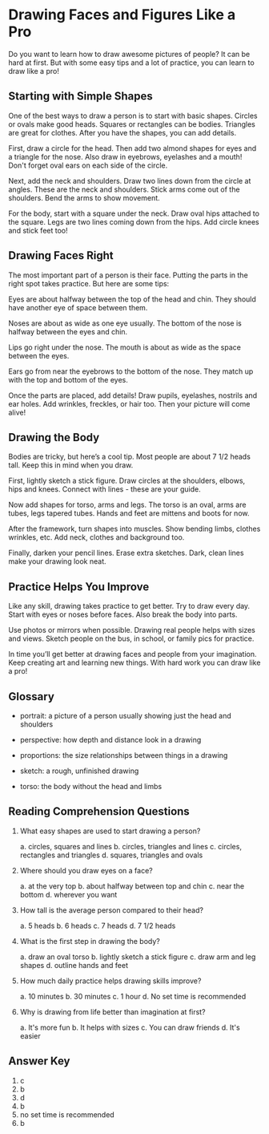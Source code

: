 # Drawing Faces and Figures Like a Pro

Do you want to learn how to draw awesome pictures of people? It can be hard at first. But with some easy tips and a lot of practice, you can learn to draw like a pro!

## Starting with Simple Shapes

One of the best ways to draw a person is to start with basic shapes. Circles or ovals make good heads. Squares or rectangles can be bodies. Triangles are great for clothes. After you have the shapes, you can add details.

First, draw a circle for the head. Then add two almond shapes for eyes and a triangle for the nose. Also draw in eyebrows, eyelashes and a mouth! Don't forget oval ears on each side of the circle.

Next, add the neck and shoulders. Draw two lines down from the circle at angles. These are the neck and shoulders. Stick arms come out of the shoulders. Bend the arms to show movement.

For the body, start with a square under the neck. Draw oval hips attached to the square. Legs are two lines coming down from the hips. Add circle knees and stick feet too!

## Drawing Faces Right

The most important part of a person is their face. Putting the parts in the right spot takes practice. But here are some tips:

Eyes are about halfway between the top of the head and chin. They should have another eye of space between them.

Noses are about as wide as one eye usually. The bottom of the nose is halfway between the eyes and chin.

Lips go right under the nose. The mouth is about as wide as the space between the eyes.

Ears go from near the eyebrows to the bottom of the nose. They match up with the top and bottom of the eyes.

Once the parts are placed, add details! Draw pupils, eyelashes, nostrils and ear holes. Add wrinkles, freckles, or hair too. Then your picture will come alive!

## Drawing the Body

Bodies are tricky, but here’s a cool tip. Most people are about 7 1/2 heads tall. Keep this in mind when you draw.

First, lightly sketch a stick figure. Draw circles at the shoulders, elbows, hips and knees. Connect with lines - these are your guide.

Now add shapes for torso, arms and legs. The torso is an oval, arms are tubes, legs tapered tubes. Hands and feet are mittens and boots for now.

After the framework, turn shapes into muscles. Show bending limbs, clothes wrinkles, etc. Add neck, clothes and background too.

Finally, darken your pencil lines. Erase extra sketches. Dark, clean lines make your drawing look neat.

## Practice Helps You Improve

Like any skill, drawing takes practice to get better. Try to draw every day. Start with eyes or noses before faces. Also break the body into parts.

Use photos or mirrors when possible. Drawing real people helps with sizes and views. Sketch people on the bus, in school, or family pics for practice.

In time you’ll get better at drawing faces and people from your imagination. Keep creating art and learning new things. With hard work you can draw like a pro!

## Glossary

- portrait: a picture of a person usually showing just the head and shoulders

- perspective: how depth and distance look in a drawing

- proportions: the size relationships between things in a drawing

- sketch: a rough, unfinished drawing

- torso: the body without the head and limbs

## Reading Comprehension Questions

1. What easy shapes are used to start drawing a person?

   a. circles, squares and lines
   b. circles, triangles and lines
   c. circles, rectangles and triangles
   d. squares, triangles and ovals

2. Where should you draw eyes on a face?

   a. at the very top
   b. about halfway between top and chin
   c. near the bottom
   d. wherever you want

3. How tall is the average person compared to their head?

   a. 5 heads
   b. 6 heads
   c. 7 heads
   d. 7 1/2 heads

4. What is the first step in drawing the body?

   a. draw an oval torso
   b. lightly sketch a stick figure
   c. draw arm and leg shapes
   d. outline hands and feet

5. How much daily practice helps drawing skills improve?

   a. 10 minutes
   b. 30 minutes
   c. 1 hour
   d. No set time is recommended

6. Why is drawing from life better than imagination at first?

   a. It's more fun
   b. It helps with sizes
   c. You can draw friends
   d. It's easier

## Answer Key

1. c
2. b
3. d
4. b
5. no set time is recommended
6. b
